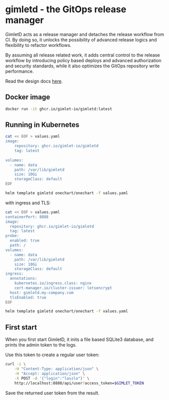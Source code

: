 # gimletd - the GitOps release manager

GimletD acts as a release manager and detaches the release workflow from CI. By doing so, it unlocks the possibility of advanced release logics and flexibility to refactor workflows.

By assuming all release related work, it adds central control to the release workflow by introducing policy based deploys and advanced authorization and security standards, while it also optimizes the GitOps repository write performance.

Read the design docs [here](docs/design.md).

## Docker image

```bash
docker run -it ghcr.io/gimlet-io/gimletd:latest
```

## Running in Kubernetes

```bash
cat << EOF > values.yaml
image:
    repository: ghcr.io/gimlet-io/gimletd
    tag: latest
    
volumes:
  - name: data
    path: /var/lib/gimletd
    size: 10Gi
    storageClass: default
EOF

helm template gimletd onechart/onechart -f values.yaml
```

with ingress and TLS:

```bash
cat << EOF > values.yaml
containerPort: 8888
image:
  repository: ghcr.io/gimlet-io/gimletd
  tag: latest
probe:
  enabled: true
  path: /
volumes:
  - name: data
    path: /var/lib/gimletd
    size: 10Gi
    storageClass: default
ingress:
  annotations:
    kubernetes.io/ingress.class: nginx
    cert-manager.io/cluster-issuer: letsencrypt
  host: gimletd.my-company.com
  tlsEnabled: true
EOF

helm template gimletd onechart/onechart -f values.yaml
```

## First start

When you first start GimletD, it inits a file based SQLite3 database, and prints the admin token to the logs.

Use this token to create a regular user token:

```bash
curl -i \
    -H "Content-Type: application/json" \
    -H "Accept: application/json" \
    -X POST -d '{"login":"laszlo"}' \
    http://localhost:8888/api/user?access_token=$GIMLET_TOKEN
```

Save the returned user token from the result.
